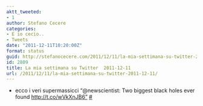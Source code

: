 ```yaml
---
aktt_tweeted:
- 1
author: Stefano Cecere
categories:
- E io cecio..
- Tweets
date: "2011-12-11T10:20:00Z"
format: status
guid: http://stefanocecere.com/2011/12/11/la-mia-settimana-su-twitter-2011-12-11/
id: 2809
title: La mia settimana su Twitter  2011-12-11
url: /2011/12/11/la-mia-settimana-su-twitter-2011-12-11/
---
```


<ul class="aktt_tweet_digest">
  <li>
    ecco i veri supermassicci “@newscientist: Two biggest black holes ever found <a href="http://t.co/wVkXnJB6”" rel="nofollow">http://t.co/wVkXnJB6”</a> <a href="http://twitter.com/StefanoCecere/statuses/143946055732563968" class="aktt_tweet_time">#</a>
  </li>
</ul>